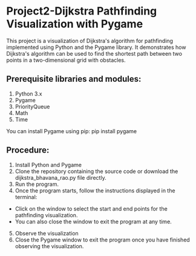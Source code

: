 # Project2-Dijkstra Pathfinding Visualization with Pygame
This project is a visualization of Dijkstra's algorithm for pathfinding implemented using Python and the Pygame library. It demonstrates how Dijkstra's algorithm can be used to find the shortest path between two 
points in a two-dimensional grid with obstacles.

## Prerequisite libraries and modules:
1) Python 3.x
2) Pygame
3) PriorityQueue
4) Math
5) Time
   
You can install Pygame using pip:
pip install pygame

## Procedure:
1) Install Python and Pygame
2) Clone the repository containing the source code or download the 
dijkstra_bhavana_rao.py file directly.
3) Run the program.
4) Once the program starts, follow the instructions displayed in the terminal:
- Click on the window to select the start and end points for the 
pathfinding visualization.
- You can also close the window to exit the program at any time.
5) Observe the visualization
6) Close the Pygame window to exit the program once you have finished observing the visualization.


